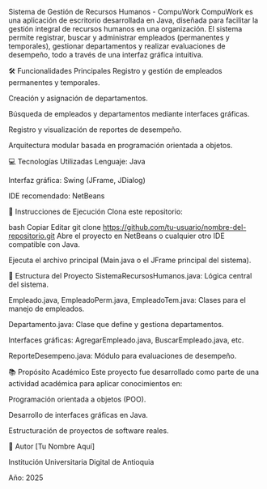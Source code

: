 Sistema de Gestión de Recursos Humanos - CompuWork
CompuWork es una aplicación de escritorio desarrollada en Java, diseñada para facilitar la gestión integral de recursos humanos en una organización. El sistema permite registrar, buscar y administrar empleados (permanentes y temporales), gestionar departamentos y realizar evaluaciones de desempeño, todo a través de una interfaz gráfica intuitiva.

🛠️ Funcionalidades Principales
Registro y gestión de empleados permanentes y temporales.

Creación y asignación de departamentos.

Búsqueda de empleados y departamentos mediante interfaces gráficas.

Registro y visualización de reportes de desempeño.

Arquitectura modular basada en programación orientada a objetos.

💻 Tecnologías Utilizadas
Lenguaje: Java

Interfaz gráfica: Swing (JFrame, JDialog)

IDE recomendado: NetBeans

🚀 Instrucciones de Ejecución
Clona este repositorio:

bash
Copiar
Editar
git clone https://github.com/tu-usuario/nombre-del-repositorio.git
Abre el proyecto en NetBeans o cualquier otro IDE compatible con Java.

Ejecuta el archivo principal (Main.java o el JFrame principal del sistema).

📁 Estructura del Proyecto
SistemaRecursosHumanos.java: Lógica central del sistema.

Empleado.java, EmpleadoPerm.java, EmpleadoTem.java: Clases para el manejo de empleados.

Departamento.java: Clase que define y gestiona departamentos.

Interfaces gráficas: AgregarEmpleado.java, BuscarEmpleado.java, etc.

ReporteDesempeno.java: Módulo para evaluaciones de desempeño.

📚 Propósito Académico
Este proyecto fue desarrollado como parte de una actividad académica para aplicar conocimientos en:

Programación orientada a objetos (POO).

Desarrollo de interfaces gráficas en Java.

Estructuración de proyectos de software reales.

👤 Autor
[Tu Nombre Aquí]

Institución Universitaria Digital de Antioquia

Año: 2025
